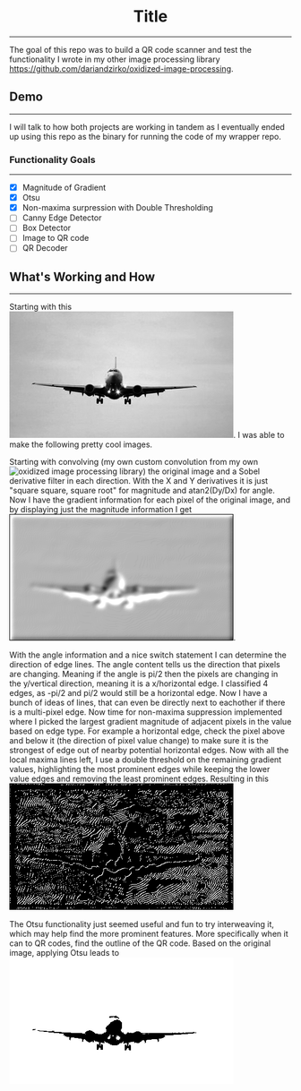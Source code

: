 <div align="center">

# Title
---
</div>

The goal of this repo was to build a QR code scanner and test the functionality I wrote in my other image processing library <https://github.com/dariandzirko/oxidized-image-processing>.

## Demo
---

I will talk to how both projects are working in tandem as I eventually ended up using this repo as the binary for running the code of my wrapper repo.

### Functionality Goals
---

- [x] Magnitude of Gradient 
- [X] Otsu
- [X] Non-maxima surpression with Double Thresholding
- [ ] Canny Edge Detector
- [ ] Box Detector
- [ ] Image to QR code
- [ ] QR Decoder

## What's Working and How
---

Starting with this ![image](https://github.com/dariandzirko/rusty-qr-scanner/blob/main/src/images/Plane.jpg). I was able to make the following pretty cool images.

Starting with convolving (my own custom convolution from my own ![oxidized image processing library](https://github.com/dariandzirko/oxidized-image-processing)) the original image and a Sobel derivative filter in each direction. With the X and Y derivatives it is just "square square, square root" for magnitude and atan2(Dy/Dx) for angle. Now I have the gradient information for each pixel of the original image, and by displaying just the magnitude information I get ![this](https://github.com/dariandzirko/rusty-qr-scanner/blob/main/demo/mag_gradient_image.png).

With the angle information and a nice switch statement I can determine the direction of edge lines. The angle content tells us the direction that pixels are changing. Meaning if the angle is pi/2 then the pixels are changing in the y/vertical direction, meaning it is a x/horizontal edge. I classified 4 edges, as -pi/2 and pi/2 would still be a horizontal edge. Now I have a bunch of ideas of lines, that can even be directly next to eachother if there is a multi-pixel edge. Now time for non-maxima suppression implemented where I picked the largest gradient magnitude of adjacent pixels in the value based on edge type. For example a horizontal edge, check the pixel above and below it (the direction of pixel value change) to make sure it is the strongest of edge out of nearby potential horizontal edges. Now with all the local maxima lines left, I use a double threshold on the remaining gradient values, highlighting the most prominent edges while keeping the lower value edges and removing the least prominent edges. Resulting in this ![image](https://github.com/dariandzirko/rusty-qr-scanner/blob/main/demo/double_thresh_image.png)

The Otsu functionality just seemed useful and fun to try interweaving it, which may help find the more prominent features. More specifically when it can to QR codes, find the outline of the QR code. Based on the original image, applying Otsu leads to ![this](https://github.com/dariandzirko/rusty-qr-scanner/blob/main/demo/otsu_img.png)
